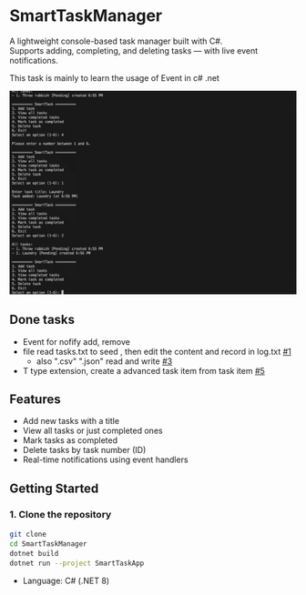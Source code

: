 # SmartTaskManager

A lightweight console-based task manager built with C#.  
Supports adding, completing, and deleting tasks — with live event notifications.

This task is mainly to learn the usage of Event in c# .net

![Demo](./Logs/demo.gif)

## Done tasks

- Event for nofify add, remove
- file read tasks.txt to seed , then edit the content and record in log.txt [#1](https://github.com/zoe-zhang-seu/SmartTaskManager/issues/1)
   - also ".csv" ".json" read and write [#3](https://github.com/zoe-zhang-seu/SmartTaskManager/issues/3)
- T type extension, create a advanced task item from task item [#5](https://github.com/zoe-zhang-seu/SmartTaskManager/issues/5)
 

## Features

- Add new tasks with a title
- View all tasks or just completed ones
- Mark tasks as completed
- Delete tasks by task number (ID)
- Real-time notifications using event handlers

 

## Getting Started

### 1. Clone the repository

```bash
git clone 
cd SmartTaskManager
dotnet build
dotnet run --project SmartTaskApp

```
- Language: C# (.NET 8)